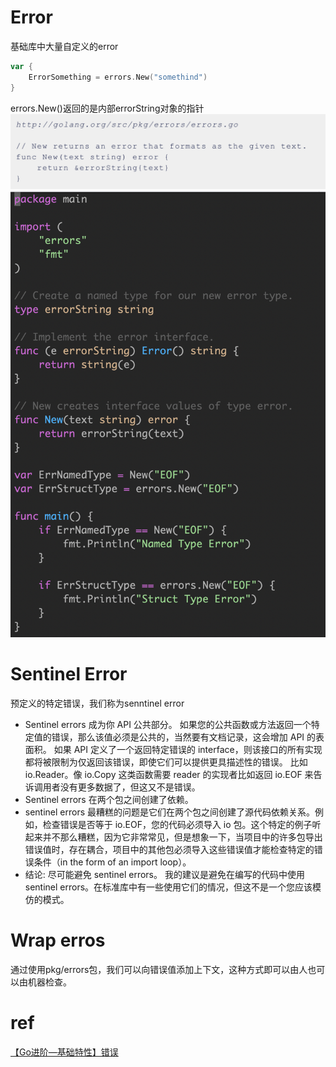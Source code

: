 # Error
基础库中大量自定义的error
```go
var {
	ErrorSomething = errors.New("somethind")
}
```
errors.New()返回的是内部errorString对象的指针
![](_doc/1.png)
![](_doc/2.png)
# Sentinel Error
预定义的特定错误，我们称为senntinel error
- Sentinel errors 成为你 API 公共部分。
如果您的公共函数或方法返回一个特定值的错误，那么该值必须是公共的，当然要有文档记录，这会增加 API 的表面积。
如果 API 定义了一个返回特定错误的 interface，则该接口的所有实现都将被限制为仅返回该错误，即使它们可以提供更具描述性的错误。
比如 io.Reader。像 io.Copy 这类函数需要 reader 的实现者比如返回 io.EOF 来告诉调用者没有更多数据了，但这又不是错误。
- Sentinel errors 在两个包之间创建了依赖。
- sentinel errors 最糟糕的问题是它们在两个包之间创建了源代码依赖关系。例如，检查错误是否等于 io.EOF，您的代码必须导入 io 包。这个特定的例子听起来并不那么糟糕，因为它非常常见，但是想象一下，当项目中的许多包导出错误值时，存在耦合，项目中的其他包必须导入这些错误值才能检查特定的错误条件（in the form of an import loop）。
- 结论: 尽可能避免 sentinel errors。
我的建议是避免在编写的代码中使用 sentinel errors。在标准库中有一些使用它们的情况，但这不是一个您应该模仿的模式。

# Wrap erros
通过使用pkg/errors包，我们可以向错误值添加上下文，这种方式即可以由人也可以由机器检查。

# ref
[【Go进阶—基础特性】错误](https://segmentfault.com/a/1190000041658072)
